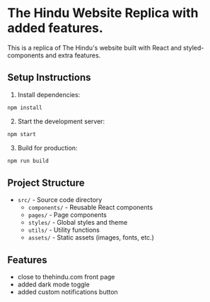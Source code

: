 # The Hindu Website Replica with added features.

This is a replica of The Hindu's website built with React and styled-components and extra features.

## Setup Instructions

1. Install dependencies:
```bash
npm install
```

2. Start the development server:
```bash
npm start
```

3. Build for production:
```bash
npm run build
```

## Project Structure

- `src/` - Source code directory
  - `components/` - Reusable React components
  - `pages/` - Page components
  - `styles/` - Global styles and theme
  - `utils/` - Utility functions
  - `assets/` - Static assets (images, fonts, etc.)

## Features

- close to thehindu.com front page
- added dark mode toggle
- added custom notifications button 
